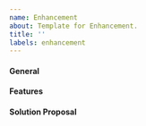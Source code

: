 ```yaml
---
name: Enhancement 
about: Template for Enhancement. 
title: ''
labels: enhancement
---
```


#### General

<!-- short general description -->

#### Features

<!-- list and describe the features this enhancement comes with -->
<!-- * use bullet points -->

#### Solution Proposal

<!-- describe a solution suggestion for the feature if wanted -->
<!-- you can also list important to know stuff -->
